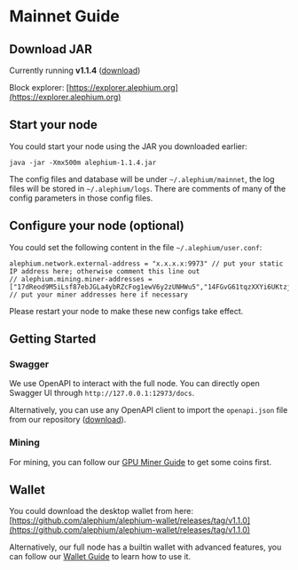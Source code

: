 # Mainnet Guide

## Download JAR

Currently running **v1.1.4** ([download](https://github.com/alephium/alephium/releases/download/v1.1.4/alephium-1.1.4.jar))

Block explorer: [https://explorer.alephium.org](https://explorer.alephium.org)

## Start your node

You could start your node using the JAR you downloaded earlier:

    java -jar -Xmx500m alephium-1.1.4.jar

The config files and database will be under `~/.alephium/mainnet`, the log files will be stored in `~/.alephium/logs`.
There are comments of many of the config parameters in those config files.

## Configure your node (optional)

You could set the following content in the file `~/.alephium/user.conf`:

    alephium.network.external-address = "x.x.x.x:9973" // put your static IP address here; otherwise comment this line out
    // alephium.mining.miner-addresses = ["17dReod9M5iLsf87ebJGLa4ybRZcFog1ewV6y2zUNHWu5","14FGvG61tqzXXYi6UKtzjozMjxCArF1beoU4ogUqM2pSG","15qNxou4d5AnPkTgS93xezWpSyZgqegNjjf41QoMqi5Bf","1BDwKf9SPzrzQ6wBeWfUNB9yi615MEM9zJeHfkvPnmVnW"] // put your miner addresses here if necessary

Please restart your node to make these new configs take effect.

## Getting Started

### Swagger

We use OpenAPI to interact with the full node. You can directly open Swagger UI through `http://127.0.0.1:12973/docs`.

Alternatively, you can use any OpenAPI client to
import the `openapi.json` file from our repository ([download](https://github.com/alephium/alephium/raw/master/api/src/main/resources/openapi.json)).

### Mining

For mining, you can follow our [GPU Miner Guide](GPU-Miner-Guide.md) to get some coins first.

## Wallet

You could download the desktop wallet from here: [https://github.com/alephium/alephium-wallet/releases/tag/v1.1.0](https://github.com/alephium/alephium-wallet/releases/tag/v1.1.0)

Alternatively, our full node has a builtin wallet with advanced features, you can follow our [Wallet Guide](Wallet-Guide.md) to learn how to use it.

